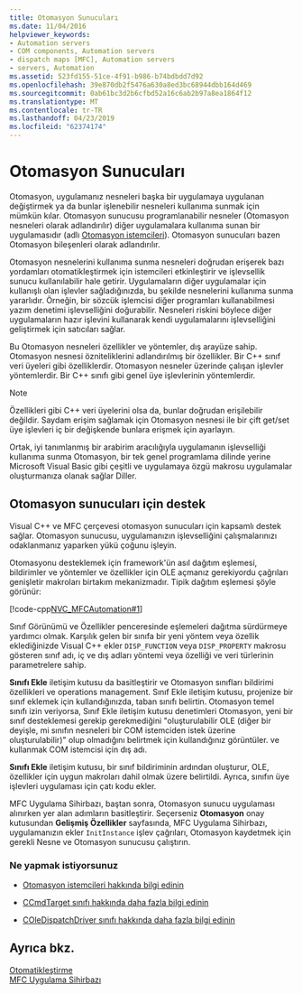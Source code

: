 ```yaml
---
title: Otomasyon Sunucuları
ms.date: 11/04/2016
helpviewer_keywords:
- Automation servers
- COM components, Automation servers
- dispatch maps [MFC], Automation servers
- servers, Automation
ms.assetid: 523fd155-51ce-4f91-b986-b74bdbdd7d92
ms.openlocfilehash: 39e870db2f5476a630a8ed3bc68944dbb164d469
ms.sourcegitcommit: 0ab61bc3d2b6cfbd52a16c6ab2b97a8ea1864f12
ms.translationtype: MT
ms.contentlocale: tr-TR
ms.lasthandoff: 04/23/2019
ms.locfileid: "62374174"
---
```

# <a name="automation-servers"></a>Otomasyon Sunucuları

Otomasyon, uygulamanız nesneleri başka bir uygulamaya uygulanan değiştirmek ya da bunlar işlenebilir nesneleri kullanıma sunmak için mümkün kılar. Otomasyon sunucusu programlanabilir nesneler (Otomasyon nesneleri olarak adlandırılır) diğer uygulamalara kullanıma sunan bir uygulamasıdır (adlı [Otomasyon istemcileri](../mfc/automation-clients.md)). Otomasyon sunucuları bazen Otomasyon bileşenleri olarak adlandırılır.

Otomasyon nesnelerini kullanıma sunma nesneleri doğrudan erişerek bazı yordamları otomatikleştirmek için istemcileri etkinleştirir ve işlevsellik sunucu kullanılabilir hale getirir. Uygulamaların diğer uygulamalar için kullanışlı olan işlevler sağladığınızda, bu şekilde nesnelerini kullanıma sunma yararlıdır. Örneğin, bir sözcük işlemcisi diğer programları kullanabilmesi yazım denetimi işlevselliğini doğurabilir. Nesneleri riskini böylece diğer uygulamaların hazır işlevini kullanarak kendi uygulamalarını işlevselliğini geliştirmek için satıcıları sağlar.

Bu Otomasyon nesneleri özellikler ve yöntemler, dış arayüze sahip. Otomasyon nesnesi özniteliklerini adlandırılmış bir özellikler. Bir C++ sınıf veri üyeleri gibi özelliklerdir. Otomasyon nesneler üzerinde çalışan işlevler yöntemlerdir. Bir C++ sınıfı gibi genel üye işlevlerinin yöntemlerdir.

> [!NOTE]
>  Özellikleri gibi C++ veri üyelerini olsa da, bunlar doğrudan erişilebilir değildir. Saydam erişim sağlamak için Otomasyon nesnesi ile bir çift get/set üye işlevleri iç bir değişkende bunlara erişmek için ayarlayın.

Ortak, iyi tanımlanmış bir arabirim aracılığıyla uygulamanın işlevselliği kullanıma sunma Otomasyon, bir tek genel programlama dilinde yerine Microsoft Visual Basic gibi çeşitli ve uygulamaya özgü makrosu uygulamalar oluşturmanıza olanak sağlar Diller.

##  <a name="_core_support_for_automation_servers"></a> Otomasyon sunucuları için destek

Visual C++ ve MFC çerçevesi otomasyon sunucuları için kapsamlı destek sağlar. Otomasyon sunucusu, uygulamanızın işlevselliğini çalışmalarınızı odaklanmanız yaparken yükü çoğunu işleyin.

Otomasyonu desteklemek için framework'ün asıl dağıtım eşlemesi, bildirimler ve yöntemler ve özellikler için OLE açmanız gerekiyordu çağrıları genişletir makroları birtakım mekanizmadır. Tipik dağıtım eşlemesi şöyle görünür:

[!code-cpp[NVC_MFCAutomation#1](../mfc/codesnippet/cpp/automation-servers_1.cpp)]

Sınıf Görünümü ve Özellikler penceresinde eşlemeleri dağıtma sürdürmeye yardımcı olmak. Karşılık gelen bir sınıfa bir yeni yöntem veya özellik eklediğinizde Visual C++ ekler `DISP_FUNCTION` veya `DISP_PROPERTY` makrosu gösteren sınıf adı, iç ve dış adları yöntemi veya özelliği ve veri türlerinin parametrelere sahip.

**Sınıfı Ekle** iletişim kutusu da basitleştirir ve Otomasyon sınıfları bildirimi özellikleri ve operations management. Sınıf Ekle iletişim kutusu, projenize bir sınıf eklemek için kullandığınızda, taban sınıfı belirtin. Otomasyon temel sınıfı izin veriyorsa, Sınıf Ekle iletişim kutusu denetimleri Otomasyon, yeni bir sınıf desteklemesi gerekip gerekmediğini "oluşturulabilir OLE (diğer bir deyişle, mi sınıfın nesneleri bir COM istemciden istek üzerine oluşturulabilir)" olup olmadığını belirtmek için kullandığınız görüntüler. ve kullanmak COM istemcisi için dış adı.

**Sınıfı Ekle** iletişim kutusu, bir sınıf bildiriminin ardından oluşturur, OLE, özellikler için uygun makroları dahil olmak üzere belirtildi. Ayrıca, sınıfın üye işlevleri uygulaması için çatı kodu ekler.

MFC Uygulama Sihirbazı, baştan sonra, Otomasyon sunucu uygulaması alınırken yer alan adımların basitleştirir. Seçerseniz **Otomasyon** onay kutusundan **Gelişmiş Özellikler** sayfasında, MFC Uygulama Sihirbazı, uygulamanızın ekler `InitInstance` işlev çağrıları, Otomasyon kaydetmek için gerekli Nesne ve Otomasyon sunucusu çalıştırın.

### <a name="what-do-you-want-to-do"></a>Ne yapmak istiyorsunuz

- [Otomasyon istemcileri hakkında bilgi edinin](../mfc/automation-clients.md)

- [CCmdTarget sınıfı hakkında daha fazla bilgi edinin](../mfc/reference/ccmdtarget-class.md)

- [COleDispatchDriver sınıfı hakkında daha fazla bilgi edinin](../mfc/reference/coledispatchdriver-class.md)

## <a name="see-also"></a>Ayrıca bkz.

[Otomatikleştirme](../mfc/automation.md)<br/>
[MFC Uygulama Sihirbazı](../mfc/reference/mfc-application-wizard.md)
